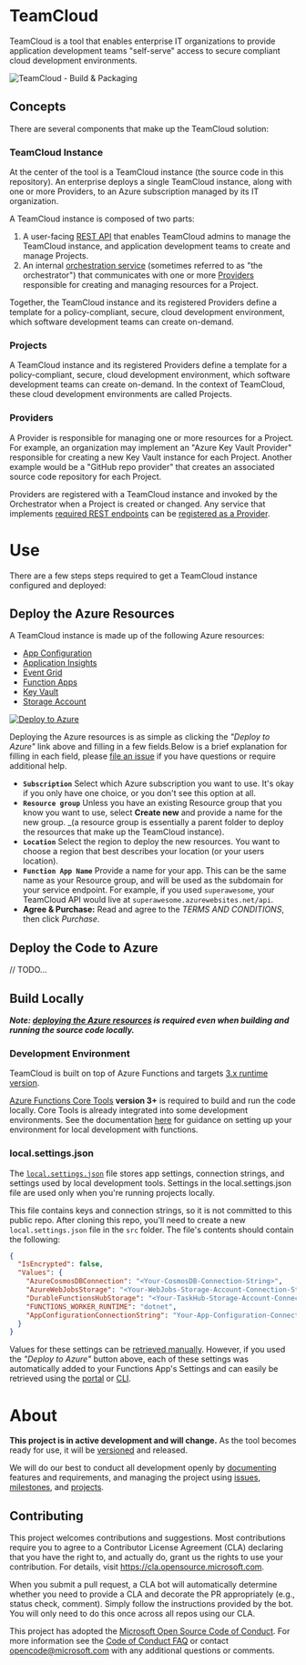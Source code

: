 # TeamCloud

TeamCloud is a tool that enables enterprise IT organizations to provide application development teams "self-serve" access to secure compliant cloud development environments.

![TeamCloud - Build & Packaging](https://github.com/microsoft/TeamCloud/workflows/TeamCloud%20-%20Build%20&%20Packaging/badge.svg)

## Concepts

There are several components that make up the TeamCloud solution:

### TeamCloud Instance

At the center of the tool is a TeamCloud instance (the source code in this repository).  An enterprise deploys a single TeamCloud instance, along with one or more Providers, to an Azure subscription managed by its IT organization.

A TeamCloud instance is composed of two parts:

1. A user-facing [REST API](docs/API.md) that enables TeamCloud admins to manage the TeamCloud instance, and application development teams to create and manage Projects.
2. An internal [orchestration service](docs/architecture/Orchestrator.md) (sometimes referred to as "the orchestrator") that communicates with one or more [Providers](docs/Providers.md) responsible for creating and managing resources for a Project.

Together, the TeamCloud instance and its registered Providers define a template for a policy-compliant, secure, cloud development environment, which software development teams can create on-demand.

### Projects

A TeamCloud instance and its registered Providers define a template for a policy-compliant, secure, cloud development environment, which software development teams can create on-demand.  In the context of TeamCloud, these cloud development environments are called Projects.

### Providers
 
A Provider is responsible for managing one or more resources for a Project.  For example, an organization may implement an "Azure Key Vault Provider" responsible for creating a new Key Vault instance for each Project.  Another example would be a "GitHub repo provider" that creates an associated source code repository for each Project.

Providers are registered with a TeamCloud instance and invoked by the Orchestrator when a Project is created or changed.  Any service that implements [required REST endpoints](docs/Providers.md) can be [registered as a Provider](docs/TeamCloudYaml.md).

# Use

There are a few steps steps required to get a TeamCloud instance configured and deployed:

## Deploy the Azure Resources

A TeamCloud instance is made up of the following Azure resources:

- [App Configuration][app-configuration]
- [Application Insights][application-insights]
- [Event Grid][event-grid]
- [Function Apps][function-apps]
- [Key Vault][key-vault]
- [Storage Account][storage-account]

[![Deploy to Azure][azure-deploy-button]][azure-deploy]

Deploying the Azure resources is as simple as clicking the _"Deploy to Azure"_ link above and filling in a few fields.Below is a brief explanation for filling in each field, please [file an issue](issues/new?labels=docs) if you have questions or require additional help.

- **`Subscription`** Select which Azure subscription you want to use.  It's okay if you only have one choice, or you don't see this option at all.
- **`Resource group`** Unless you have an existing Resource group that you know you want to use, select __Create new__ and provide a name for the new group.  _(a resource group is essentially a parent folder to deploy the resources that make up the TeamCloud instance).
- **`Location`** Select the region to deploy the new resources. You want to choose a region that best describes your location (or your users location).
- **`Function App Name`** Provide a name for your app.  This can be the same name as your Resource group, and will be used as the subdomain for your service endpoint.  For example, if you used `superawesome`, your TeamCloud API would live at `superawesome.azurewebsites.net/api`.
- **Agree & Purchase:** Read and agree to the _TERMS AND CONDITIONS_, then click _Purchase_.

## Deploy the Code to Azure

// TODO...

## Build Locally

***Note: [deploying the Azure resources](#deploy-the-azure-resources) is required even when building and running the source code locally.***

### Development Environment

TeamCloud is built on top of Azure Functions and targets [3.x runtime version][functions-runtime-versions].

[Azure Functions Core Tools][functions-core-tools] **version 3+** is required to build and run the code locally.  Core Tools is already integrated into some development environments.  See the documentation [here][functions-local-development] for guidance on setting up your environment for local development with functions.

### local.settings.json
 
The [`local.settings.json`][functions-local-settings] file stores app settings, connection strings, and settings used by local development tools. Settings in the local.settings.json file are used only when you're running projects locally.

This file contains keys and connection strings, so it is not committed to this public repo.  After cloning this repo, you'll need to create a new `local.settings.json` file in the `src` folder.  The file's contents should contain the following:

```json
{
  "IsEncrypted": false,
  "Values": {
    "AzureCosmosDBConnection": "<Your-CosmosDB-Connection-String>",
    "AzureWebJobsStorage": "<Your-WebJobs-Storage-Account-Connection-String>",
    "DurableFunctionsHubStorage": "<Your-TaskHub-Storage-Account-Connection-String>",
    "FUNCTIONS_WORKER_RUNTIME": "dotnet",
    "AppConfigurationConnectionString": "Your-App-Configuration-Connection-String"
  }
}
```

Values for these settings can be [retrieved manually][functions-get-storage].  However, if you used the _"Deploy to Azure"_ button above, each of these settings was automatically added to your Functions App's Settings and can easily be retrieved using the [portal][functions-get-settings-portal] or [CLI][functions-get-settings-cli].

# About

**This project is in active development and will change.**  As the tool becomes ready for use, it will be [versioned](https://semver.org/) and released.

We will do our best to conduct all development openly by [documenting](https://github.com/microsoft/TeamCloud/tree/master/docs) features and requirements, and managing the project using [issues](https://github.com/microsoft/TeamCloud/issues), [milestones](https://github.com/microsoft/TeamCloud/milestones), and [projects](https://github.com/microsoft/TeamCloud/projects).

## Contributing

This project welcomes contributions and suggestions.  Most contributions require you to agree to a
Contributor License Agreement (CLA) declaring that you have the right to, and actually do, grant us
the rights to use your contribution. For details, visit https://cla.opensource.microsoft.com.

When you submit a pull request, a CLA bot will automatically determine whether you need to provide
a CLA and decorate the PR appropriately (e.g., status check, comment). Simply follow the instructions
provided by the bot. You will only need to do this once across all repos using our CLA.

This project has adopted the [Microsoft Open Source Code of Conduct](https://opensource.microsoft.com/codeofconduct/).
For more information see the [Code of Conduct FAQ](https://opensource.microsoft.com/codeofconduct/faq/) or
contact [opencode@microsoft.com](mailto:opencode@microsoft.com) with any additional questions or comments.

[app-configuration]:https://azure.microsoft.com/en-us/services/app-configuration/
[function-apps]:https://azure.microsoft.com/en-us/services/functions/
[storage-account]:https://azure.microsoft.com/en-us/services/storage/
[key-vault]:https://azure.microsoft.com/en-us/services/key-vault/
[event-grid]:https://azure.microsoft.com/en-us/services/event-grid/
[application-insights]:https://azure.microsoft.com/en-us/services/monitor/

[azure-deploy]:https://portal.azure.com/#create/Microsoft.Template/uri/https%3A%2F%2Fraw.githubusercontent.com%2Fmicrosoft%2FTeamCloud%2Fmaster%2Fazuredeploy.json
[azure-deploy-button]:https://azuredeploy.net/deploybutton.svg

[functions-core-tools]:https://docs.microsoft.com/en-us/azure/azure-functions/functions-run-local
[functions-runtime-versions]:https://docs.microsoft.com/en-us/azure/azure-functions/functions-versions
[functions-local-development]:https://docs.microsoft.com/en-us/azure/azure-functions/functions-develop-local#local-development-environments
[functions-local-settings]:https://docs.microsoft.com/en-us/azure/azure-functions/functions-run-local#local-settings-file
[functions-get-storage]:https://docs.microsoft.com/en-us/azure/azure-functions/functions-run-local#get-your-storage-connection-strings
[functions-get-settings-portal]:https://docs.microsoft.com/en-us/azure/azure-functions/functions-how-to-use-azure-function-app-settings#portal
[functions-get-settings-cli]:https://docs.microsoft.com/en-us/azure/azure-functions/functions-how-to-use-azure-function-app-settings#azure-cli
